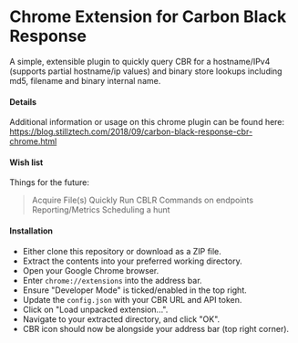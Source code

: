 # Chrome Extension for Carbon Black Response
 A simple, extensible plugin to quickly query CBR for a hostname/IPv4 (supports partial hostname/ip values) and binary store lookups including md5, filename and binary internal name.

#### Details
Additional information or usage on this chrome plugin can be found here: https://blog.stillztech.com/2018/09/carbon-black-response-cbr-chrome.html

#### Wish list
Things for the future: 

> Acquire File(s)
> Quickly Run CBLR Commands on endpoints
> Reporting/Metrics
> Scheduling a hunt

#### Installation

- Either clone this repository or download as a ZIP file.
- Extract the contents into your preferred working directory.
- Open your Google Chrome browser.
- Enter `chrome://extensions` into the address bar.
- Ensure "Developer Mode" is ticked/enabled in the top right.
- Update the `config.json` with your CBR URL and API token. 
- Click on "Load unpacked extension...".
- Navigate to your extracted directory, and click "OK".
- CBR icon should now be alongside your address bar (top right corner).
